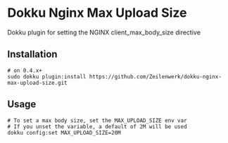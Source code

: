 # Dokku Nginx Max Upload Size

Dokku plugin for setting the NGINX client_max_body_size directive

## Installation

```shell
# on 0.4.x+
sudo dokku plugin:install https://github.com/Zeilenwerk/dokku-nginx-max-upload-size.git
```

## Usage

```shell
# To set a max body size, set the MAX_UPLOAD_SIZE env var
# If you unset the variable, a default of 2M will be used
dokku config:set MAX_UPLOAD_SIZE=20M
```
